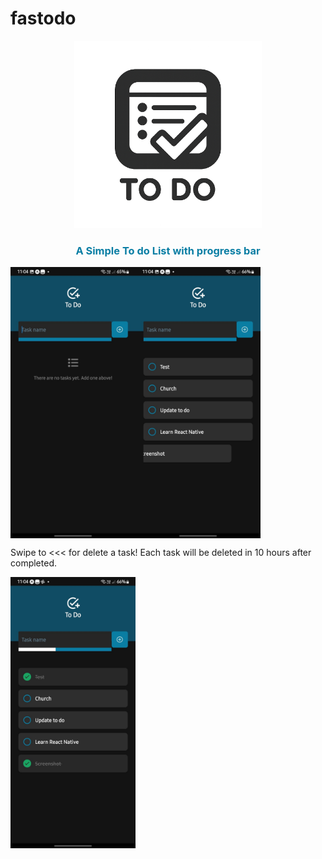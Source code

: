# fastodo

<p align="center">
  <img src="./assets/images/fastodo.png" width="300" alt="Fastodo App Icon">
</p>

<h3 align="center" style="color: #0a7ea4;">A Simple To do List with progress bar</h3>

<div style="display: flex; flex-direction: row;">
  <img src="./assets/images/screenshots/screen0.jpg" width="200" alt="Fastodo App Screenshot start">
  <img src="./assets/images/screenshots/screen1.jpg" width="200" alt="Fastodo App Screenshot with tasks and progress bar">
</div>

Swipe to <<< for delete a task!
Each task will be deleted in 10 hours after completed.

<img src="./assets/images/screenshots/screen2.jpg" width="200" alt="Fastodo App Screenshot with deleting task">
